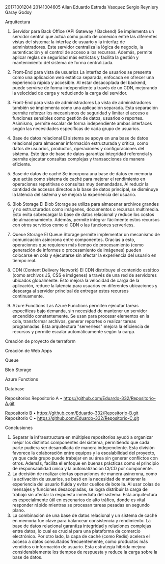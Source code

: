 





























20171001204
20141004605	Allan Eduardo Estrada Vasquez
Sergio Reyniery Garay Godoy
 
Arquitectura

 
1.	Servidor para Back Office (API Gateway / Backend)
Se implementa un servidor central que actúa como punto de conexión entre las diferentes vistas del sistema: la interfaz de usuario y la interfaz de administradores. Este servidor centraliza la lógica de negocio, la autenticación y el control de acceso a los recursos. Además, permite aplicar reglas de seguridad más estrictas y facilita la gestión y mantenimiento del sistema de forma centralizada.

2.	Front-End para vista de usuarios
La interfaz de usuarios se presenta como una aplicación web estática separada, enfocada en ofrecer una experiencia rápida y accesible. Al estar desacoplada del backend, puede servirse de forma independiente a través de un CDN, mejorando la velocidad de carga y reduciendo la carga del servidor.

3.	Front-End para vista de administradores
La vista de administradores también se implementa como una aplicación separada. Esta separación permite reforzar los mecanismos de seguridad y limitar el acceso a funciones sensibles como gestión de datos, usuarios o reportes. Asimismo, permite escalar de forma independiente ambas interfaces según las necesidades específicas de cada grupo de usuarios.

4.	Base de datos relacional
El sistema se apoya en una base de datos relacional para almacenar información estructurada y crítica, como datos de usuarios, productos, operaciones y configuraciones del sistema. Este tipo de base de datos garantiza integridad referencial y permite ejecutar consultas complejas y transacciones de manera eficiente.

5.	Base de datos de caché
Se incorpora una base de datos en memoria que actúa como sistema de caché para mejorar el rendimiento en operaciones repetitivas o consultas muy demandadas. Al reducir la cantidad de accesos directos a la base de datos principal, se disminuye la latencia del sistema y se mejora la experiencia del usuario.

6.	Blob Storage
El Blob Storage se utiliza para almacenar archivos grandes y no estructurados como imágenes, documentos o recursos multimedia. Esto evita sobrecargar la base de datos relacional y reduce los costos de almacenamiento. Además, permite integrar fácilmente estos recursos con otros servicios como el CDN o las funciones serverless.
 
7.	Queue Storage
El Queue Storage permite implementar un mecanismo de comunicación asíncrona entre componentes. Gracias a esto, operaciones que requieren más tiempo de procesamiento (como generación de informes o procesamiento de imágenes) pueden colocarse en cola y ejecutarse sin afectar la experiencia del usuario en tiempo real.

8.	CDN (Content Delivery Network)
El CDN distribuye el contenido estático (como archivos JS, CSS e imágenes) a través de una red de servidores ubicados globalmente. Esto mejora la velocidad de carga de la aplicación, reduce la latencia para usuarios en diferentes ubicaciones y descarga al servidor principal de entregar estos recursos continuamente.

9.	Azure Functions
Las Azure Functions permiten ejecutar tareas específicas bajo demanda, sin necesidad de mantener un servidor encendido constantemente. Se usan para procesar elementos en la cola, transformar archivos, generar reportes o realizar tareas programadas. Esta arquitectura "serverless" mejora la eficiencia de recursos y permite escalar automáticamente según la carga.

Creación de proyecto de terraform
 
 
Creación de Web Apps
 

 
Queue


Blob Storage
 
 

Azure Functions
 

 
Database

Repositorios
Repositorio A
•	https://github.com/Eduardo-332/Repositorio-A.git

Repositorio B
•	https://github.com/Eduardo-332/Repositorio-B.git
Repositorio C
•	https://github.com/Eduardo-332/Repositorio-C.git
 
Conclusiones
1.	Separar la infraestructura en múltiples repositorios ayudó a organizar mejor los distintos componentes del sistema, permitiendo que cada parte pudiera ser desarrollada de manera independiente. Esta división favorece la colaboración entre equipos y la escalabilidad del proyecto, ya que cada grupo puede trabajar en su área sin generar conflictos con otros. Además, facilita el enfoque en buenas prácticas como el principio de responsabilidad única y la automatización CI/CD por componente.
2.	La decisión de realizar ciertas operaciones de manera asíncrona, como la activación de usuarios, se basó en la necesidad de mantener la experiencia del usuario fluida y evitar cuellos de botella. Al usar colas de mensajes y funciones desacopladas, se logra distribuir la carga de trabajo sin afectar la respuesta inmediata del sistema. Esta arquitectura es especialmente útil en escenarios de alto tráfico, donde es vital responder rápido mientras se procesan tareas pesadas en segundo plano.
3.	La combinación de una base de datos relacional y un sistema de caché en memoria fue clave para balancear consistencia y rendimiento. La base de datos relacional garantiza integridad y relaciones complejas entre datos, lo cual es crucial para una plataforma de comercio electrónico. Por otro lado, la capa de caché (como Redis) acelera el acceso a datos consultados frecuentemente, como productos más vendidos o información de usuario. Esta estrategia híbrida mejora considerablemente los tiempos de respuesta y reduce la carga sobre la base de datos.

